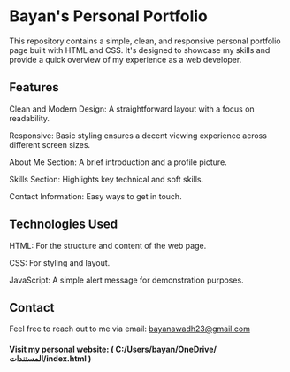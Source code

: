 # Bayan's Personal Portfolio
This repository contains a simple, clean, and responsive personal portfolio page built with HTML and CSS. It's designed to showcase my skills and provide a quick overview of my experience as a web developer.


## Features
Clean and Modern Design: A straightforward layout with a focus on readability.

Responsive: Basic styling ensures a decent viewing experience across different screen sizes.

About Me Section: A brief introduction and a profile picture.

Skills Section: Highlights key technical and soft skills.

Contact Information: Easy ways to get in touch.


## Technologies Used
HTML: For the structure and content of the web page.

CSS: For styling and layout.

JavaScript: A simple alert message for demonstration purposes.


## Contact
Feel free to reach out to me via email: bayanawadh23@gmail.com

 #### Visit my personal website: ( C:/Users/bayan/OneDrive/المستندات/index.html )
